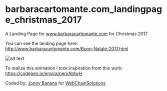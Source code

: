 # barbaracartomante.com_landingpage_christmas_2017
A Landing Page for www.barbaracartomante.com for Christmas 2017


You can see the landing page here:
http://www.barbaracartomante.com/Buon-Natale-2017.html

![alt text](https://media.giphy.com/media/551ICTk51fjikXJlHO/giphy.gif)

To realize this animation I took inspiration from this work:
https://codepen.io/envira/pen/AblwH


Coded by: <a href="https://github.com/JonnyBanana">Jonny Banana</a> for <a href="https://github.com/WebChainSolutions">WebChainSolutions</a>
